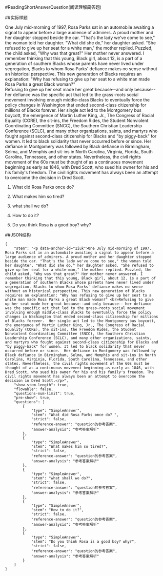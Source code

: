 #ReadingShortAnswerQuestion(阅读理解简答题)

##实际样题

One July mid-morning of 1997, Rosa Parks sat in an automobile awaiting a signal to appear before a large audience of admirers. A proud mother and her daughter stopped beside the car. "That's the lady we've come to see," the woman told her daughter. "What did she do," her daughter asked. "She refused to give up her seat for a white man," the mother replied. Puzzled, the child asked, "Why was that great?" Her mother never answered. I remember thinking that this young, Black girl, about 12, is a part of a generation of southern Blacks whose parents have never lived under segregation, Blacks to whom Rosa Parks' defiance makes no sense without an historical perspective. This new generation of Blacks requires an explanation: "Why has refusing to give up her seat to a white man made Rosa Parks a great Black woman?"  
Refusing to give up her seat made her great because--and only because-- her defiance was the specific act that led to the grass-roots social movement involving enough middle-class Blacks to eventually force the policy changes in Washington that ended second-class citizenship for millions of Blacks forever.  Her single act led to the Montgomery bus boycott, the emergence of Martin Luther King, Jr., The Congress of Racial Equality (CORE), the sit-ins, the Freedom Rides, the Student Nonviolent Coordinating Committee (SNCC), the Southern Christian Leadership Conference (SCLC), and many other organizations, saints, and martyrs who fought against second-class citizenship for Blacks and "by piggy-back" for women. It led to black solidarity that never occurred before or since.  Her defiance in Montgomery was followed by Black defiance in Birmingham, Selma, and Memphis and sit-ins in North Carolina, Virginia, Florida, South Carolina, Tennessee, and other states. Nevertheless, the civil rights movement of the 60s must be thought of as a continuous movement beginning as early as 1846, with Dred Scott, who sued his owner for his and his family's freedom. The civil rights movement has always been an attempt to overcome the decision in Dred Scott.

1. What did Rosa Parks once do? 

2. What makes him so tired? 

3. what shall we do?

4. How to do it?

5. Do you think Rosa is a good boy? why?

##JSON结构

	{
		"stem": "<p data-anchor-id="1iuk">One July mid-morning of 1997, Rosa Parks sat in an automobile awaiting a signal to appear before a large audience of admirers. A proud mother and her daughter stopped beside the car. "That's the lady we've come to see," the woman told her daughter. "What did she do," her daughter asked. "She refused to give up her seat for a white man," the mother replied. Puzzled, the child asked, "Why was that great?" Her mother never answered. I remember thinking that this young, Black girl, about 12, is a part of a generation of southern Blacks whose parents have never lived under segregation, Blacks to whom Rosa Parks' defiance makes no sense without an historical perspective. This new generation of Blacks requires an explanation: "Why has refusing to give up her seat to a white man made Rosa Parks a great Black woman?" <br>Refusing to give up her seat made her great because--and only because-- her defiance was the specific act that led to the grass-roots social movement involving enough middle-class Blacks to eventually force the policy changes in Washington that ended second-class citizenship for millions of Blacks forever.  Her single act led to the Montgomery bus boycott, the emergence of Martin Luther King, Jr., The Congress of Racial Equality (CORE), the sit-ins, the Freedom Rides, the Student Nonviolent Coordinating Committee (SNCC), the Southern Christian Leadership Conference (SCLC), and many other organizations, saints, and martyrs who fought against second-class citizenship for Blacks and "by piggy-back" for women. It led to black solidarity that never occurred before or since.  Her defiance in Montgomery was followed by Black defiance in Birmingham, Selma, and Memphis and sit-ins in North Carolina, Virginia, Florida, South Carolina, Tennessee, and other states. Nevertheless, the civil rights movement of the 60s must be thought of as a continuous movement beginning as early as 1846, with Dred Scott, who sued his owner for his and his family's freedom. The civil rights movement has always been an attempt to overcome the decision in Dred Scott.</p>",
		"show-stem-length": true,
		"flowable": false,
		"questions-num-limit": true,
		"pre-show": true,
		"questions": [		
			{
				"type": "SimpleAnswer",	
				"stem": "What did Rosa Parks once do? ",	
				"strict": false,	
				"reference-answer": "question的参考答案",		
				"answer-analysis": "参考答案解析"
			},
			{
				"type": "SimpleAnswer",	
				"stem": "What makes him so tired?",	
				"strict": false,	
				"reference-answer": "question的参考答案",		
				"answer-analysis": "参考答案解析"
			},
			{
				"type": "SimpleAnswer",	
				"stem": "what shall we do?",	
				"strict": false,	
				"reference-answer": "question的参考答案",		
				"answer-analysis": "参考答案解析"
			},
			{
				"type": "SimpleAnswer",	
				"stem": "How to do it?",	
				"strict": false,	
				"reference-answer": "question的参考答案",		
				"answer-analysis": "参考答案解析"
			},
			{
				"type": "SimpleAnswer",	
				"stem": "Do you think Rosa is a good boy? why?",	
				"strict": false,	
				"reference-answer": "question的参考答案",		
				"answer-analysis": "参考答案解析"
			}
		]
	}

